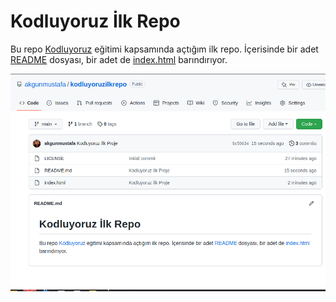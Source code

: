 # Kodluyoruz İlk Repo

Bu repo [Kodluyoruz](https://www.kodluyoruz.org/) eğitimi kapsamında açtığım ilk repo. İçerisinde bir adet [README](https://github.com/akgunmustafa/kodluyoruzilkrepo/blob/main/LICENSE) dosyası, bir adet de [index.html](https://github.com/akgunmustafa/kodluyoruzilkrepo/blob/main/index.html) barındırıyor.

![İlk proje fotoğrafı](figures/kodluyoruzfirst.png)

